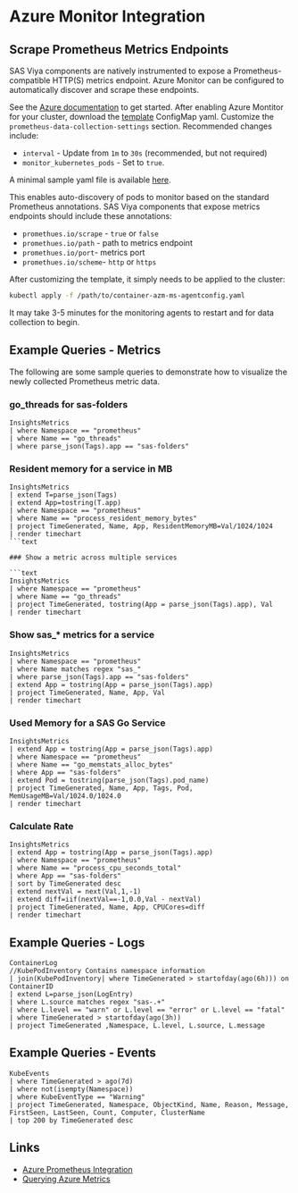 # Azure Monitor Integration

## Scrape Prometheus Metrics Endpoints

SAS Viya components are natively instrumented to expose a Prometheus-compatible
HTTP(S) metrics endpoint. Azure Monitor can be configured to automatically
discover and scrape these endpoints.

See the [Azure documentation](https://docs.microsoft.com/en-us/azure/azure-monitor/insights/container-insights-prometheus-integration)
to get started. After enabling Azure Montitor for your cluster, download the
[template](https://github.com/microsoft/Docker-Provider/blob/ci_dev/kubernetes/container-azm-ms-agentconfig.yaml)
ConfigMap yaml. Customize the `prometheus-data-collection-settings` section.
Recommended changes include:

* `interval` - Update from `1m` to `30s` (recommended, but not required)
* `monitor_kubernetes_pods` - Set to `true`.

A minimal sample yaml file is available [here](container-azm-ms-agentconfig.yaml).

This enables auto-discovery of
pods to monitor based on the standard Prometheus annotations. SAS Viya
components that expose metrics endpoints should include these annotations:

* `promethues.io/scrape` - `true` or `false`
* `promethues.io/path` - path to metrics endpoint
* `promethues.io/port`- metrics port
* `promethues.io/scheme`- `http` or `https`

After customizing the template, it simply needs to be applied to the cluster:

```bash
kubectl apply -f /path/to/container-azm-ms-agentconfig.yaml
```

It may take 3-5 minutes for the monitoring agents to restart and for data
collection to begin.

## Example Queries - Metrics

The following are some sample queries to demonstrate how to visualize the newly
collected Prometheus metric data.

### go_threads for sas-folders

```text
InsightsMetrics
| where Namespace == "prometheus"
| where Name == "go_threads"
| where parse_json(Tags).app == "sas-folders"
```

### Resident memory for a service in MB

```text
InsightsMetrics
| extend T=parse_json(Tags)
| extend App=tostring(T.app)
| where Namespace == "prometheus"
| where Name == "process_resident_memory_bytes"
| project TimeGenerated, Name, App, ResidentMemoryMB=Val/1024/1024
| render timechart
```text

### Show a metric across multiple services

```text
InsightsMetrics
| where Namespace == "prometheus"
| where Name == "go_threads"
| project TimeGenerated, tostring(App = parse_json(Tags).app), Val
| render timechart
```

### Show sas_* metrics for a service

```text
InsightsMetrics
| where Namespace == "prometheus"
| where Name matches regex "sas_"
| where parse_json(Tags).app == "sas-folders"
| extend App = tostring(App = parse_json(Tags).app)
| project TimeGenerated, Name, App, Val
| render timechart
```

### Used Memory for a SAS Go Service

```text
InsightsMetrics
| extend App = tostring(App = parse_json(Tags).app)
| where Namespace == "prometheus"
| where Name == "go_memstats_alloc_bytes"
| where App == "sas-folders"
| extend Pod = tostring(parse_json(Tags).pod_name)
| project TimeGenerated, Name, App, Tags, Pod, MemUsageMB=Val/1024.0/1024.0
| render timechart
```

### Calculate Rate

```text
InsightsMetrics
| extend App = tostring(App = parse_json(Tags).app)
| where Namespace == "prometheus"
| where Name == "process_cpu_seconds_total"
| where App == "sas-folders"
| sort by TimeGenerated desc
| extend nextVal = next(Val,1,-1)
| extend diff=iif(nextVal==-1,0.0,Val - nextVal)
| project TimeGenerated, Name, App, CPUCores=diff
| render timechart
```

## Example Queries - Logs

```text
ContainerLog
//KubePodInventory Contains namespace information
| join(KubePodInventory| where TimeGenerated > startofday(ago(6h))) on ContainerID
| extend L=parse_json(LogEntry)
| where L.source matches regex "sas-.+"
| where L.level == "warn" or L.level == "error" or L.level == "fatal"
| where TimeGenerated > startofday(ago(3h))
| project TimeGenerated ,Namespace, L.level, L.source, L.message
```

## Example Queries - Events

```text
KubeEvents
| where TimeGenerated > ago(7d)
| where not(isempty(Namespace))
| where KubeEventType == "Warning"
| project TimeGenerated, Namespace, ObjectKind, Name, Reason, Message, FirstSeen, LastSeen, Count, Computer, ClusterName
| top 200 by TimeGenerated desc
```

## Links

* [Azure Prometheus Integration](https://docs.microsoft.com/en-us/azure/azure-monitor/insights/container-insights-prometheus-integration)
* [Querying Azure Metrics](https://docs.microsoft.com/en-us/azure/azure-monitor/insights/container-insights-log-search#search-logs-to-analyze-data)
